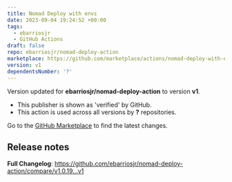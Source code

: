 ```yaml
---
title: Nomad Deploy with envs
date: 2023-09-04 19:24:52 +00:00
tags:
  - ebarriosjr
  - GitHub Actions
draft: false
repo: ebarriosjr/nomad-deploy-action
marketplace: https://github.com/marketplace/actions/nomad-deploy-with-envs
version: v1
dependentsNumber: '?'
---
```



Version updated for **ebarriosjr/nomad-deploy-action** to version **v1**.
- This publisher is shown as 'verified' by GitHub.
- This action is used across all versions by **?** repositories.

Go to the [GitHub Marketplace](https://github.com/marketplace/actions/nomad-deploy-with-envs) to find the latest changes.

## Release notes

**Full Changelog**: https://github.com/ebarriosjr/nomad-deploy-action/compare/v1.0.19...v1
